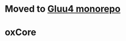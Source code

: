 # Moved to [Gluu4 monorepo](https://github.com/GluuFederation/gluu4/tree/main/oxCore)
oxCore
======
